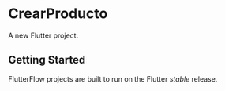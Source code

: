 # CrearProducto

A new Flutter project.

## Getting Started

FlutterFlow projects are built to run on the Flutter _stable_ release.
